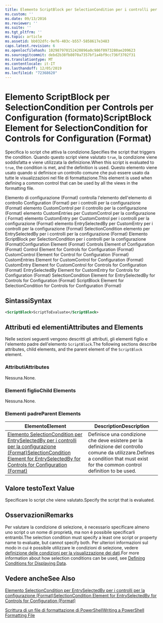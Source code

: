 ```yaml
---
title: Elemento ScriptBlock per SelectionCondition per i controlli per la configurazione (Format) | Microsoft Docs
ms.custom: ''
ms.date: 09/13/2016
ms.reviewer: ''
ms.suite: ''
ms.tgt_pltfrm: ''
ms.topic: article
ms.assetid: bb032dfc-9ef6-403c-b557-5858617e3483
caps.latest.revision: 6
ms.openlocfilehash: 102987970152420896a0c986f0973280ae209623
ms.sourcegitcommit: debd2b38fb8070a7357bf1a4bf9cc736f3702f31
ms.translationtype: MT
ms.contentlocale: it-IT
ms.lasthandoff: 12/05/2019
ms.locfileid: "72368620"
---
```

# <a name="scriptblock-element-for-selectioncondition-for-controls-for-configuration-format"></a><span data-ttu-id="86a01-102">Elemento ScriptBlock per SelectionCondition per Controls per Configuration (formato)</span><span class="sxs-lookup"><span data-stu-id="86a01-102">ScriptBlock Element for SelectionCondition for Controls for Configuration (Format)</span></span>

<span data-ttu-id="86a01-103">Specifica lo script che attiva la condizione.</span><span class="sxs-lookup"><span data-stu-id="86a01-103">Specifies the script that triggers the condition.</span></span> <span data-ttu-id="86a01-104">Quando questo script viene valutato `true`, la condizione viene soddisfatta e viene utilizzata la definizione.</span><span class="sxs-lookup"><span data-stu-id="86a01-104">When this script is evaluated to `true`, the condition is met, and the definition is used.</span></span> <span data-ttu-id="86a01-105">Questo elemento viene usato quando si definisce un controllo comune che può essere usato da tutte le visualizzazioni nel file di formattazione.</span><span class="sxs-lookup"><span data-stu-id="86a01-105">This element is used when defining a common control that can be used by all the views in the formatting file.</span></span>

<span data-ttu-id="86a01-106">Elemento di configurazione (Format) controlla l'elemento dell'elemento di controllo Configuration (Format) per i controlli per la configurazione (Format) elemento CustomControl per il controllo per la configurazione (Format) elemento CustomEntries per CustomControl per la configurazione ( Format) elemento CustomEntry per CustomControl per i controlli per la configurazione (Format) elemento EntrySelectedBy per CustomEntry per i controlli per la configurazione (Format) SelectionCondition elemento per EntrySelectedBy per i controlli per la configurazione (Format) Elemento ScriptBlock per SelectionCondition per i controlli per la configurazione (Format)</span><span class="sxs-lookup"><span data-stu-id="86a01-106">Configuration Element (Format) Controls Element of Configuration (Format) Control Element for Controls for Configuration (Format) CustomControl Element for Control for Configuration (Format) CustomEntries Element for CustomControl for Configuration (Format) CustomEntry Element for CustomControl for Controls for Configuration (Format) EntrySelectedBy Element for CustomEntry for Controls for Configuration (Format) SelectionCondition Element for EntrySelectedBy for Controls for Configuration (Format) ScriptBlock Element for SelectionCondition for Controls for Configuration (Format)</span></span>

## <a name="syntax"></a><span data-ttu-id="86a01-107">Sintassi</span><span class="sxs-lookup"><span data-stu-id="86a01-107">Syntax</span></span>

```xml
<ScriptBlock>ScriptToEvaluate</ScriptBlock>
```

## <a name="attributes-and-elements"></a><span data-ttu-id="86a01-108">Attributi ed elementi</span><span class="sxs-lookup"><span data-stu-id="86a01-108">Attributes and Elements</span></span>

<span data-ttu-id="86a01-109">Nelle sezioni seguenti vengono descritti gli attributi, gli elementi figlio e l'elemento padre dell'elemento `ScriptBlock`.</span><span class="sxs-lookup"><span data-stu-id="86a01-109">The following sections describe attributes, child elements, and the parent element of the `ScriptBlock` element.</span></span>

### <a name="attributes"></a><span data-ttu-id="86a01-110">Attributi</span><span class="sxs-lookup"><span data-stu-id="86a01-110">Attributes</span></span>

<span data-ttu-id="86a01-111">Nessuna.</span><span class="sxs-lookup"><span data-stu-id="86a01-111">None.</span></span>

### <a name="child-elements"></a><span data-ttu-id="86a01-112">Elementi figlio</span><span class="sxs-lookup"><span data-stu-id="86a01-112">Child Elements</span></span>

<span data-ttu-id="86a01-113">Nessuna.</span><span class="sxs-lookup"><span data-stu-id="86a01-113">None.</span></span>

### <a name="parent-elements"></a><span data-ttu-id="86a01-114">Elementi padre</span><span class="sxs-lookup"><span data-stu-id="86a01-114">Parent Elements</span></span>

|<span data-ttu-id="86a01-115">Elemento</span><span class="sxs-lookup"><span data-stu-id="86a01-115">Element</span></span>|<span data-ttu-id="86a01-116">Description</span><span class="sxs-lookup"><span data-stu-id="86a01-116">Description</span></span>|
|-------------|-----------------|
|[<span data-ttu-id="86a01-117">Elemento SelectionCondition per EntrySelectedBy per i controlli per la configurazione (Format)</span><span class="sxs-lookup"><span data-stu-id="86a01-117">SelectionCondition Element for EntrySelectedBy for Controls for Configuration (Format)</span></span>](./selectioncondition-element-for-entryselectedby-for-controls-for-configuration-format.md)|<span data-ttu-id="86a01-118">Definisce una condizione che deve esistere per la definizione del controllo comune da utilizzare.</span><span class="sxs-lookup"><span data-stu-id="86a01-118">Defines a condition that must exist for the common control definition to be used.</span></span>|

## <a name="text-value"></a><span data-ttu-id="86a01-119">Valore testo</span><span class="sxs-lookup"><span data-stu-id="86a01-119">Text Value</span></span>

<span data-ttu-id="86a01-120">Specificare lo script che viene valutato.</span><span class="sxs-lookup"><span data-stu-id="86a01-120">Specify the script that is evaluated.</span></span>

## <a name="remarks"></a><span data-ttu-id="86a01-121">Osservazioni</span><span class="sxs-lookup"><span data-stu-id="86a01-121">Remarks</span></span>

<span data-ttu-id="86a01-122">Per valutare la condizione di selezione, è necessario specificare almeno uno script o un nome di proprietà, ma non è possibile specificarli entrambi.</span><span class="sxs-lookup"><span data-stu-id="86a01-122">The selection condition must specify a least one script or property name to evaluate, but cannot specify both.</span></span> <span data-ttu-id="86a01-123">Per ulteriori informazioni sul modo in cui è possibile utilizzare le condizioni di selezione, vedere [definizione delle condizioni per la visualizzazione dei dati](./defining-conditions-for-displaying-data.md).</span><span class="sxs-lookup"><span data-stu-id="86a01-123">For more information about how selection conditions can be used, see [Defining Conditions for Displaying Data](./defining-conditions-for-displaying-data.md).</span></span>

## <a name="see-also"></a><span data-ttu-id="86a01-124">Vedere anche</span><span class="sxs-lookup"><span data-stu-id="86a01-124">See Also</span></span>

[<span data-ttu-id="86a01-125">Elemento SelectionCondition per EntrySelectedBy per i controlli per la configurazione (Format)</span><span class="sxs-lookup"><span data-stu-id="86a01-125">SelectionCondition Element for EntrySelectedBy for Controls for Configuration (Format)</span></span>](./selectioncondition-element-for-entryselectedby-for-controls-for-configuration-format.md)

[<span data-ttu-id="86a01-126">Scrittura di un file di formattazione di PowerShell</span><span class="sxs-lookup"><span data-stu-id="86a01-126">Writing a PowerShell Formatting File</span></span>](./writing-a-powershell-formatting-file.md)
